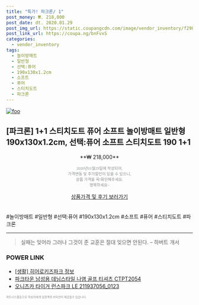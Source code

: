 ```yaml
--- 
title: "특가! 파크론/ 1" 
post_money: ₩. 218,000 
post_date: dt. 2020.01.29 
post_img_url: https://static.coupangcdn.com/image/vendor_inventory/f298/0bd4e2d3e4f04bc128fd4a907ef3f94fca8ec2b0f20b648777f0f5d1da84.jpg 
post_link_url: https://coupa.ng/bnFvxS 
categories: 
  - vendor_inventory 
tags: 
  - 놀이방매트 
  - 일반형 
  - 선택:퓨어 
  - 190x130x1.2cm 
  - 소프트 
  - 퓨어 
  - 스티치도트 
  - 파크론 
--- 
```

[![foo](https://static.coupangcdn.com/image/vendor_inventory/f298/0bd4e2d3e4f04bc128fd4a907ef3f94fca8ec2b0f20b648777f0f5d1da84.jpg)](https://coupa.ng/bnFvxS) 

## [파크론] 1+1 스티치도트 퓨어 소프트 놀이방매트 일반형 190x130x1.2cm, 선택:퓨어 소프트 스티치도트 190 1+1 
<p style="text-align: center;">**₩ 218,000**</p> 
<p style="text-align: center;"><span style="color: #898c8f; font-family: Georgia,Times,serif; font-size: 0.75em;">2020년01월29일에 작성되어, <br>가격변동 및 추가할인이 있을 수 있으니,<br> 상품 가격을 꼭!확인해주세요.<br>행복하세요~</span> 
</p>	 
<div markdown="0" style="text-align: center;"><a href="https://coupa.ng/bnFvxS" class="btn btn--success">상품가격 및 후기 보러가기</a></div> 
<br><br> 
  #놀이방매트 #일반형 #선택:퓨어 #190x130x1.2cm #소프트 #퓨어 #스티치도트 #파크론 
<hr> 

> 실패는 잊어라 그러나 그것이 준 교훈은 절대 잊으면 안된다. – 하버트 개서 


### POWER LINK

* <a href="https://blog.naver.com/sakai111/221759899118" target="_blank"> [생활] 히어로키즈파크 정보 </a>
* <a href="https://blog.naver.com/santokki14/221784687219" target="_blank">파크타운 남성용 데님스타일 나염 골프 티셔츠 CTPT2054</a>
* <a href="https://blog.naver.com/santokki14/221787836348" target="_blank">오니츠카 타이거 런스파크 LE 211937056_0123</a>

<span style="color: #898c8f; font-family: Georgia,Times,serif; font-size: 0.55em;">파트너스활동으로 작성자에게 일정액의 커미션이 제공될수 있습니다.</span> 
